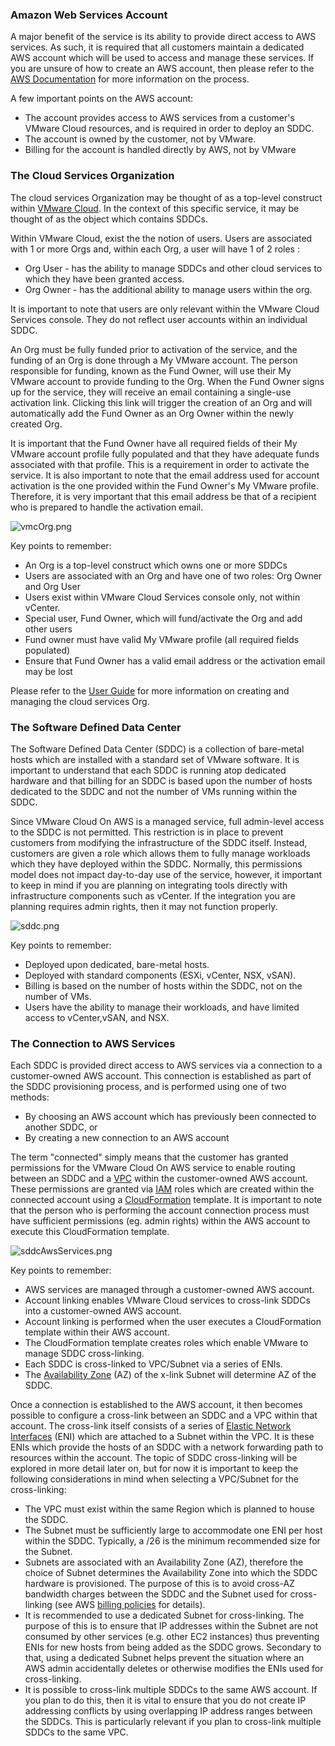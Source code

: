 ### Amazon Web Services Account

A major benefit of the service is its ability to provide direct access to AWS services. As such, it is required that all customers maintain a dedicated AWS account which will be used to access and manage these services.  If you are unsure of how to create an AWS account, then please refer to the [AWS Documentation](https://aws.amazon.com/premiumsupport/knowledge-center/create-and-activate-aws-account/) for more information on the process.

A few important points on the AWS account:

* The account provides access to AWS services from a customer's VMware Cloud resources, and is required in order to deploy an SDDC.
* The account is owned by the customer, not by VMware.
* Billing for the account is handled directly by AWS, not by VMware

    
    
### The Cloud Services Organization

The cloud services Organization may be thought of as a top-level construct within [VMware Cloud](https://cloud.vmware.com). In the context of this specific service, it may be thought of as the object which contains SDDCs.

Within VMware Cloud, exist the the notion of users. Users are associated with 1 or more Orgs and, within each Org, a user will have 1 of 2 roles :

* Org User - has the ability to manage SDDCs and other cloud services to which they have been granted access.
* Org Owner - has the additional ability to manage users within the org.

It is important to note that users are only relevant within the VMware Cloud Services console. They do not reflect user accounts within an individual SDDC.

An Org must be fully funded prior to activation of the service, and the funding of an Org is done through a My VMware account. The person responsible for funding, known as the Fund Owner, will use their My VMware account to provide funding to the Org. When the Fund Owner signs up for the service, they will receive an email containing a single-use activation link. Clicking this link will trigger the creation of an Org and will automatically add the Fund Owner as an Org Owner within the newly created Org.

It is important that the Fund Owner have all required fields of their My VMware account profile fully populated and that they have adequate funds associated with that profile. This is a requirement in order to activate the service.  It is also important to note that the email address used for account activation is the one provided within the Fund Owner's My VMware profile. Therefore, it is very important that this email address be that of a recipient who is prepared to handle the activation email.

![vmcOrg.png](./illustrations/vmcOrg.png "VMC Org")

Key points to remember:
* An Org is a top-level construct which owns one or more SDDCs
* Users are associated with an Org and have one of two roles: Org Owner and Org User
* Users exist within VMware Cloud Services console only, not within vCenter.
* Special user, Fund Owner, which will fund/activate the Org and add other users
* Fund owner must have valid My VMware profile (all required fields populated)
* Ensure that Fund Owner has a valid email address or the activation email may be lost

Please refer to the [User Guide](https://docs.vmware.com/en/VMware-Cloud-on-AWS/services/com.vmware.vmc-aws.getting-started/GUID-3D741363-F66A-4CF9-80EA-AA2866D1834E.html) for more information on creating and managing the cloud services Org.


### The Software Defined Data Center

The Software Defined Data Center (SDDC) is a collection of bare-metal hosts which are installed with a standard set of VMware software. It is important to understand that each SDDC is running atop dedicated hardware and that billing for an SDDC is based upon the number of hosts dedicated to the SDDC and not the number of VMs running within the SDDC.

Since VMware Cloud On AWS is a managed service, full admin-level access to the SDDC is not permitted. This restriction is in place to prevent customers from modifying the infrastructure of the SDDC itself.  Instead, customers are given a role which allows them to fully manage workloads which they have deployed within the SDDC. Normally, this permissions model does not impact day-to-day use of the service, however, it important to keep in mind if you are planning on integrating tools directly with infrastructure components such as vCenter. If the integration you are planning requires admin rights, then it may not function properly.


![sddc.png](./illustrations/sddc.png "SDDC")

Key points to remember:
* Deployed upon dedicated, bare-metal hosts.
* Deployed with standard components (ESXi, vCenter, NSX, vSAN).
* Billing is based on the number of hosts within the SDDC, not on the number of VMs.
* Users have the ability to manage their workloads, and have limited access to vCenter,vSAN, and NSX.


### The Connection to AWS Services

Each SDDC is provided direct access to AWS services via a connection to a customer-owned AWS account. This connection is established as part of the SDDC provisioning process, and is performed using one of two methods:

* By choosing an AWS account which has previously been connected to another SDDC, or
* By creating a new connection to an AWS account

The term "connected" simply means that the customer has granted permissions for the VMware Cloud On AWS service to enable routing between an SDDC and a [VPC](https://docs.aws.amazon.com/AmazonVPC/latest/UserGuide/VPC_Subnets.html) within the customer-owned AWS account. These permissions are granted via [IAM](https://aws.amazon.com/iam/) roles which are created within the connected account using a [CloudFormation](https://aws.amazon.com/cloudformation/) template. It is important to note that the person who is performing the account connection process must have sufficient permissions (eg. admin rights) within the AWS account to execute this CloudFormation template.


![sddcAwsServices.png](./illustrations/sddcAwsServices.png "Connecting to AWS Services")

Key points to remember:
* AWS services are managed through a customer-owned AWS account.
* Account linking enables VMware Cloud services to cross-link SDDCs into a customer-owned AWS account.
* Account linking is performed when the user executes a CloudFormation template within their AWS account.
* The CloudFormation template creates roles which enable VMware to manage SDDC cross-linking.
* Each SDDC is cross-linked to VPC/Subnet via a series of ENIs.
* The [Availability Zone](https://docs.aws.amazon.com/AWSEC2/latest/UserGuide/using-regions-availability-zones.html) (AZ) of the x-link Subnet will determine AZ of the SDDC.


Once a connection is established to the AWS account, it then becomes possible to configure a cross-link between an SDDC and a VPC within that account. The cross-link itself consists of a series of [Elastic Network Interfaces](https://docs.aws.amazon.com/AWSEC2/latest/UserGuide/using-eni.html) (ENI) which are attached to a Subnet within the VPC. It is these ENIs which provide the hosts of an SDDC with a network forwarding path to resources within the account. The topic of SDDC cross-linking will be explored in more detail later on, but for now it is important to keep the following considerations in mind when selecting a VPC/Subnet for the cross-linking:

* The VPC must exist within the same Region which is planned to house the SDDC.
* The Subnet must be sufficiently large to accommodate one ENI per host within the SDDC. Typically, a /26 is the minimum recommended size for the Subnet.
* Subnets are associated with an Availability Zone (AZ), therefore the choice of Subnet determines the Availability Zone into which the SDDC hardware is provisioned. The purpose of this is to avoid cross-AZ bandwidth charges between the SDDC and the Subnet used for cross-linking (see AWS [billing policies](https://aws.amazon.com/govcloud-us/pricing/data-transfer/) for details).
* It is recommended to use a dedicated Subnet for cross-linking. The purpose of this is to ensure that IP addresses within the Subnet are not consumed by other services (e.g. other EC2 instances) thus preventing ENIs for new hosts from being added as the SDDC grows. Secondary to that, using a dedicated Subnet helps prevent the situation where an AWS admin accidentally deletes or otherwise modifies the ENIs used for cross-linking.
* It is possible to cross-link multiple SDDCs to the same AWS account. If you plan to do this, then it is vital to ensure that you do not create IP addressing conflicts by using overlapping IP address ranges between the SDDCs. This is particularly relevant if you plan to cross-link multiple SDDCs to the same VPC.

